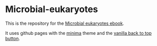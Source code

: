 # Microbial-eukaryotes

This is the repository for the [Microbial eukaryotes ebook](https://markhilt.github.io/Microbial-eukaryotes/).

It uses github pages with the [minima](https://github.com/jekyll/minima) theme and the [vanilla back to top button](https://github.com/vfeskov/vanilla-back-to-top).
